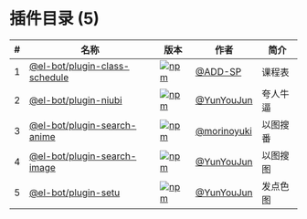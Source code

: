 # 插件目录 (5)

| #   | 名称                                                       | 版本                                                                                                                              | 作者                                         | 简介     |
| --- | ---------------------------------------------------------- | --------------------------------------------------------------------------------------------------------------------------------- | -------------------------------------------- | -------- |
| 1   | [@el-bot/plugin-class-schedule](./packages/class-schedule) | [![npm](https://img.shields.io/npm/v/@el-bot/plugin-class-schedule)](https://www.npmjs.com/package/@el-bot/plugin-class-schedule) | [@ADD-SP](https://github.com/ADD-SP)         | 课程表   |
| 2   | [@el-bot/plugin-niubi](./packages/niubi)                   | [![npm](https://img.shields.io/npm/v/@el-bot/plugin-niubi)](https://www.npmjs.com/package/@el-bot/plugin-niubi)                   | [@YunYouJun](https://github.com/YunYouJun)   | 夸人牛逼 |
| 3   | [@el-bot/plugin-search-anime](./packages/search-anime)     | [![npm](https://img.shields.io/npm/v/@el-bot/plugin-search-anime)](https://www.npmjs.com/package/@el-bot/plugin-search-anime)     | [@morinoyuki](https://github.com/morinoyuki) | 以图搜番 |
| 4   | [@el-bot/plugin-search-image](./packages/search-image)     | [![npm](https://img.shields.io/npm/v/@el-bot/plugin-search-image)](https://www.npmjs.com/package/@el-bot/plugin-search-image)     | [@YunYouJun](https://github.com/YunYouJun)   | 以图搜图 |
| 5   | [@el-bot/plugin-setu](./packages/setu)                     | [![npm](https://img.shields.io/npm/v/@el-bot/plugin-setu)](https://www.npmjs.com/package/@el-bot/plugin-setu)                     | [@YunYouJun](https://github.com/YunYouJun)   | 发点色图 |
